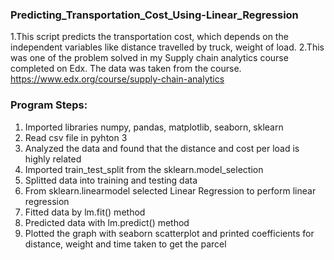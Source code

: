 ### Predicting_Transportation_Cost_Using-Linear_Regression

1.This script predicts the transportation cost, which depends on the independent variables like distance travelled by truck, weight of load.
2.This was one of the problem solved in my Supply chain analytics course completed on Edx. The data was taken from the course.
https://www.edx.org/course/supply-chain-analytics


### Program Steps:
1. Imported libraries numpy, pandas, matplotlib, seaborn, sklearn
2. Read csv file in pyhton 3
3. Analyzed the data and found that the distance and cost per load is highly related
4. Imported train_test_split from the sklearn.model_selection
5. Splitted data into training and testing data
6. From sklearn.linearmodel selected Linear Regression to perform linear regression
7. Fitted data by lm.fit() method
8. Predicted data with lm.predict() method
9. Plotted the graph with seaborn scatterplot and printed coefficients for distance, weight and time taken to get the parcel

